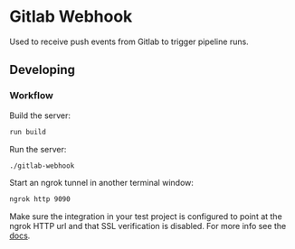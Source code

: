 # Gitlab Webhook

Used to receive push events from Gitlab to trigger pipeline runs.

## Developing

### Workflow

Build the server:

```bash
run build
```

Run the server:

```bash
./gitlab-webhook
```

Start an ngrok tunnel in another terminal window:

```bash
ngrok http 9090
```

Make sure the integration in your test project is configured
to point at the ngrok HTTP url and that SSL verification is
disabled. For more info see the [docs](https://docs.gitlab.com/ee/user/project/integrations/webhooks.html).
